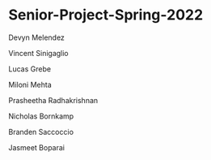 # Senior-Project-Spring-2022
Devyn Melendez

Vincent Sinigaglio

Lucas Grebe

Miloni Mehta

Prasheetha Radhakrishnan

Nicholas Bornkamp

Branden Saccoccio

Jasmeet Boparai
